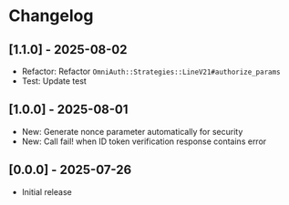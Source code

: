 # Changelog

## [1.1.0] - 2025-08-02

- Refactor: Refactor `OmniAuth::Strategies::LineV21#authorize_params`
- Test: Update test

## [1.0.0] - 2025-08-01

- New: Generate nonce parameter automatically for security
- New: Call fail! when ID token verification response contains error

## [0.0.0] - 2025-07-26

- Initial release
